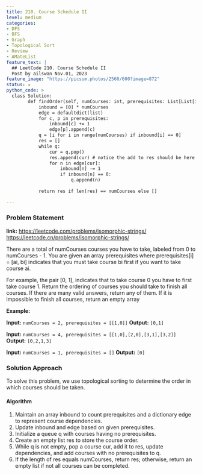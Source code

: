 ```yaml
---
title: 210. Course Schedule II
level: medium
categories:
- DFS
- BFS
- Graph
- Topological Sort
- Review
- AMateList
feature_text: |
  ## LeetCode 210. Course Schedule II
  Post by ailswan Nov.01, 2023
feature_image: "https://picsum.photos/2560/600?image=872"
status: ★
python_code: >
  class Solution:
        def findOrder(self, numCourses: int, prerequisites: List[List[int]]) -> List[int]:
            inbound = [0] * numCourses
            edge = defaultdict(list)
            for c, p in prerequisites:
                inbound[c] += 1
                edge[p].append(c)
            q = [i for i in range(numCourses) if inbound[i] == 0]
            res = []
            while q:
                cur = q.pop()
                res.append(cur) # notice the add to res should be here
                for n in edge[cur]:
                    inbound[n] -= 1
                    if inbound[n] == 0:
                        q.append(n)
            
            return res if len(res) == numCourses else []
            
---
```


### Problem Statement
**link:**
https://leetcode.com/problems/isomorphic-strings/
https://leetcode.cn/problems/isomorphic-strings/
 
There are a total of numCourses courses you have to take, labeled from 0 to numCourses - 1. You are given an array prerequisites where prerequisites[i] = [ai, bi] indicates that you must take course bi first if you want to take course ai.

For example, the pair [0, 1], indicates that to take course 0 you have to first take course 1.
Return the ordering of courses you should take to finish all courses. If there are many valid answers, return any of them. If it is impossible to finish all courses, return an empty array

**Example:**

**Input:** `numCourses = 2, prerequisites = [[1,0]]`
**Output:** `[0,1]`
 
**Input:** `numCourses = 4, prerequisites = [[1,0],[2,0],[3,1],[3,2]]`
**Output:** `[0,2,1,3]`
 
**Input:** `numCourses = 1, prerequisites = []`
**Output:** `[0]`

### Solution Approach
To solve this problem, we use topological sorting to determine the order in which courses should be taken.

#### Algorithm
1. Maintain an array inbound to count prerequisites and a dictionary edge to represent course dependencies.
2. Update inbound and edge based on given prerequisites.
3. Initialize a queue q with courses having no prerequisites.
4. Create an empty list res to store the course order.
5. While q is not empty, pop a course cur, add it to res, update dependencies, and add courses with no prerequisites to q.
6. If the length of res equals numCourses, return res; otherwise, return an empty list if not all courses can be completed.
